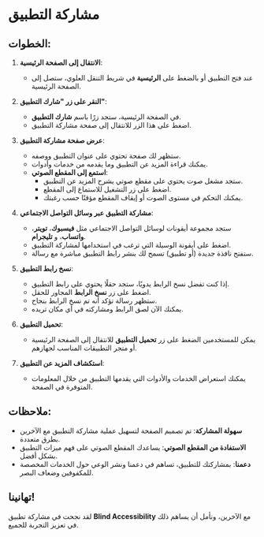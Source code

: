 # مشاركة التطبيق

## الخطوات:

1. **الانتقال إلى الصفحة الرئيسية**:

   - عند فتح التطبيق أو بالضغط على **الرئيسية** في شريط التنقل العلوي، ستصل إلى الصفحة الرئيسية.

2. **النقر على زر "شارك التطبيق"**:

   - في الصفحة الرئيسية، ستجد زرًا باسم **شارك التطبيق**.
   - اضغط على هذا الزر للانتقال إلى صفحة مشاركة التطبيق.

3. **عرض صفحة مشاركة التطبيق**:

   - ستظهر لك صفحة تحتوي على عنوان التطبيق ووصفه.
   - يمكنك قراءة المزيد عن التطبيق وما يقدمه من خدمات وأدوات.
   - **استمع إلى المقطع الصوتي**:
     - ستجد مشغل صوت يحتوي على مقطع صوتي يشرح المزيد عن التطبيق.
     - اضغط على زر التشغيل للاستماع إلى المقطع.
     - يمكنك التحكم في مستوى الصوت أو إيقاف المقطع مؤقتًا حسب رغبتك.

4. **مشاركة التطبيق عبر وسائل التواصل الاجتماعي**:

   - ستجد مجموعة أيقونات لوسائل التواصل الاجتماعي مثل **فيسبوك**، **تويتر**، **واتساب**، و **تليجرام**.
   - اضغط على أيقونة الوسيلة التي ترغب في استخدامها لمشاركة التطبيق.
   - ستفتح نافذة جديدة (أو تطبيق) تسمح لك بنشر رابط التطبيق مباشرة مع رسالة.

5. **نسخ رابط التطبيق**:

   - إذا كنت تفضل نسخ الرابط يدويًا، ستجد حقلًا يحتوي على رابط التطبيق.
   - اضغط على زر **نسخ الرابط** المجاور للحقل.
   - ستظهر رسالة تؤكد أنه تم نسخ الرابط بنجاح.
   - يمكنك الآن لصق الرابط ومشاركته في أي مكان تريده.

6. **تحميل التطبيق**:

   - يمكن للمستخدمين الضغط على زر **تحميل التطبيق** للانتقال إلى الصفحة الرئيسية أو متجر التطبيقات المناسب لجهازهم.

7. **استكشاف المزيد عن التطبيق**:

   - يمكنك استعراض الخدمات والأدوات التي يقدمها التطبيق من خلال المعلومات المتوفرة في الصفحة.

## ملاحظات:

- **سهولة المشاركة**: تم تصميم الصفحة لتسهيل عملية مشاركة التطبيق مع الآخرين بطرق متعددة.
- **الاستفادة من المقطع الصوتي**: يساعدك المقطع الصوتي على فهم ميزات التطبيق بشكل أفضل.
- **دعمنا**: بمشاركتك للتطبيق، تساهم في دعمنا ونشر الوعي حول الخدمات المخصصة للمكفوفين وضعاف البصر.

## تهانينا!

لقد نجحت في مشاركة تطبيق **Blind Accessibility** مع الآخرين، ونأمل أن يساهم ذلك في تعزيز التجربة للجميع.
